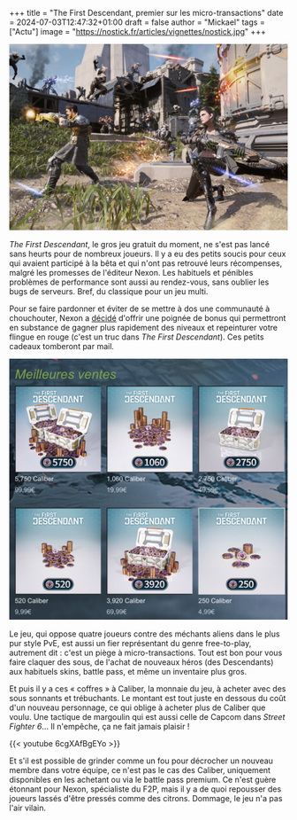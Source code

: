 +++
title = "The First Descendant, premier sur les micro-transactions"
date = 2024-07-03T12:47:32+01:00
draft = false
author = "Mickael"
tags = ["Actu"]
image = "https://nostick.fr/articles/vignettes/nostick.jpg"
+++

![The First Descendant](the-First-Descendant-2.jpg "Prends-ça le portefeuille !")

*The First Descendant*, le gros jeu gratuit du moment, ne s'est pas lancé sans heurts pour de nombreux joueurs. Il y a eu des petits soucis pour ceux qui avaient participé à la bêta et qui n'ont pas retrouvé leurs récompenses, malgré les promesses de l'éditeur Nexon. Les habituels et pénibles problèmes de performance sont aussi au rendez-vous, sans oublier les bugs de serveurs. Bref, du classique pour un jeu multi.

Pour se faire pardonner et éviter de se mettre à dos une communauté à chouchouter, Nexon a [décidé](https://store.steampowered.com/news/app/2074920?emclan=103582791472148873&emgid=4231776500642468953) d'offrir une poignée de bonus qui permettront en substance de gagner plus rapidement des niveaux et repeinturer votre flingue en rouge (c'est un truc dans *The First Descendant*). Ces petits cadeaux tomberont par mail.

![The First Descendant](the-First-Descendant.jpg "Achetez-en des Caliber !")

Le jeu, qui oppose quatre joueurs contre des méchants aliens dans le plus pur style PvE, est aussi un fier représentant du genre free-to-play, autrement dit : c'est un piège à micro-transactions. Tout est bon pour vous faire claquer des sous, de l'achat de nouveaux héros (des Descendants) aux habituels skins, battle pass, et même un inventaire plus gros.

Et puis il y a ces « coffres » à Caliber, la monnaie du jeu, à acheter avec des sous sonnants et trébuchants. Le montant est tout juste en dessous du coût d'un nouveau personnage, ce qui oblige à acheter plus de Caliber que voulu. Une tactique de margoulin qui est aussi celle de Capcom dans *Street Fighter 6*… Il n'empêche, ça ne fait jamais plaisir !

{{< youtube 6cgXAfBgEYo >}} 

Et s'il est possible de grinder comme un fou pour décrocher un nouveau membre dans votre équipe, ce n'est pas le cas des Caliber, uniquement disponibles en les achetant ou via le battle pass premium. Ce n'est guère étonnant pour Nexon, spécialiste du F2P, mais il y a de quoi repousser des joueurs lassés d'être pressés comme des citrons. Dommage, le jeu n'a pas l'air vilain.
